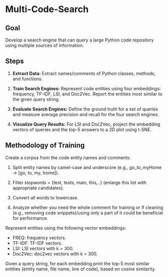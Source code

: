 # Multi-Code-Search

## Goal

Develop a search engine that can query a large Python code repository using multiple sources of information.

## Steps

1. **Extract Data:** Extract names/comments of Python classes, methods, and functions.

2. **Train Search Engines:** Represent code entities using four embeddings: frequency, TF-IDF, LSI, and Doc2Vec. Report the entities most similar to the given query string.

3. **Evaluate Search Engines:** Define the ground truth for a set of queries and measure average precision and recall for the four search engines.

4. **Visualize Query Results:** For LSI and Doc2Vec, project the embedding vectors of queries and the top-5 answers to a 2D plot using t-SNE.

## Methodology of Training

Create a corpus from the code entity names and comments:

1. Split entity names by camel-case and underscore (e.g., go_to_myHome -> [go, to, my, home]).

2. Filter stopwords = {test, tests, main, this,..} (enlarge this list with appropriate candidates).

3. Convert all words to lowercase.

4. Analyze whether you need the whole comment for training or if cleaning (e.g., removing code snippets)/using only a part of it could be beneficial for performance.

Represent entities using the following vector embeddings:

- FREQ: frequency vectors.
- TF-IDF: TF-IDF vectors.
- LSI: LSI vectors with k = 300.
- Doc2Vec: doc2vec vectors with k = 300.

Given a query string, for each embedding print the top-5 most similar entities (entity name, file name, line of code), based on cosine similarity.
